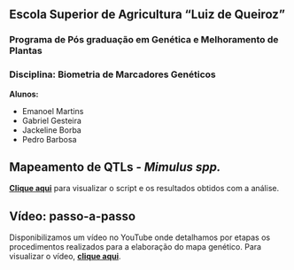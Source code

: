 ## Escola Superior de Agricultura “Luiz de Queiroz” 
### Programa de Pós graduação em Genética e Melhoramento de Plantas
### Disciplina: Biometria de Marcadores Genéticos

**Alunos:**
- Emanoel Martins
- Gabriel Gesteira
- Jackeline Borba
- Pedro Barbosa

## Mapeamento de QTLs - _Mimulus spp._

[**Clique aqui**](https://gabrielgesteira.github.io/Mapa-Mimulus/mapmimulus_1tentativa.html) para visualizar o script e os resultados obtidos com a análise.

## Vídeo: passo-a-passo

Disponibilizamos um vídeo no YouTube onde detalhamos por etapas os procedimentos realizados para a elaboração do mapa genético. Para visualizar o vídeo, [**clique aqui**](https://youtu.be/UMG2LBWiv_A).
